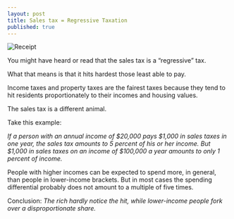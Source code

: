 ```yaml
---
layout: post
title: Sales tax = Regressive Taxation
published: true
---
```


![Receipt](../receipt.jpg)

You might have heard or read that the sales tax is a “regressive” tax.

What that means is that it hits hardest those least able to pay.

Income taxes and property taxes are the fairest taxes because they tend to hit residents proportionately to their incomes and housing values.

The sales tax is a different animal.

Take this example:

<em>If a person with an annual income of $20,000 pays $1,000 in sales taxes in one year, the sales tax amounts to 5 percent of his or her income. But $1,000 in sales taxes on an income of $100,000 a year amounts to only 1 percent of income.</em>

People with higher incomes can be expected to spend more, in general, than people in lower-income brackets. But in most cases the spending differential probably does not amount to a multiple of five times.

Conclusion: _The rich hardly notice the hit, while lower-income people fork over a disproportionate share._